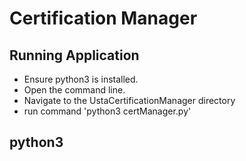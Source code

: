 # Certification Manager

## Running Application
- Ensure python3 is installed.
- Open the command line.
- Navigate to the UstaCertificationManager directory
- run command 'python3 certManager.py'

## python3
